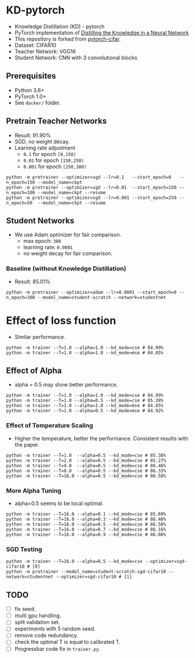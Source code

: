 # KD-pytorch

* Knowledge Distillation (KD) - pytorch
* PyTorch implementation of [Distilling the Knowledge in a Neural Network](https://arxiv.org/abs/1503.02531)
* This repository is forked from [pytorch-cifar](https://github.com/kuangliu/pytorch-cifar).
* Dataset: CIFAR10
* Teacher Network: VGG16
* Student Network: CNN with 3 convolutional blocks

## Prerequisites
- Python 3.6+
- PyTorch 1.0+
- See `docker/` folder.

## Pretrain Teacher Networks
* Result: 91.90%
* SGD, no weight decay.
* Learning rate adjustment
  * `0.1` for epoch `[0,150)`
  * `0.01` for epoch `[150,250)`
  * `0.001` for epoch `[250,300)`
```
python -m pretrainer --optimizer=sgd --lr=0.1   --start_epoch=0   --n_epoch=150 --model_name=ckpt
python -m pretrainer --optimizer=sgd --lr=0.01  --start_epoch=150 --n_epoch=100 --model_name=ckpt --resume
python -m pretrainer --optimizer=sgd --lr=0.001 --start_epoch=250 --n_epoch=50  --model_name=ckpt --resume
```

## Student Networks
* We use Adam optimizer for fair comparison.
  * max epoch: `300`
  * learning rate: `0.0001`
  * no weight decay for fair comparison.

### Baseline (without Knowledge Distillation)
* Result: 85.01%
```
python -m pretrainer --optimizer=adam --lr=0.0001 --start_epoch=0 --n_epoch=300 --model_name=student-scratch --network=studentnet
```

# Effect of loss function
* Similar performance.
```
python -m trainer --T=1.0 --alpha=1.0 --kd_mode=cse # 84.99%
python -m trainer --T=1.0 --alpha=1.0 --kd_mode=mse # 84.85%
```

## Effect of Alpha
* alpha = 0.5 may show better performance.
```
python -m trainer --T=1.0 --alpha=1.0 --kd_mode=cse # 84.99%
python -m trainer --T=1.0 --alpha=0.5 --kd_mode=cse # 85.38%
python -m trainer --T=1.0 --alpha=1.0 --kd_mode=mse # 84.85%
python -m trainer --T=1.0 --alpha=0.5 --kd_mode=mse # 84.92%
```

### Effect of Temperature Scaling
* Higher the temperature, better the performance. Consistent results with the paper.
```
python -m trainer --T=1.0  --alpha=0.5 --kd_mode=cse # 85.38%
python -m trainer --T=2.0  --alpha=0.5 --kd_mode=cse # 85.27%
python -m trainer --T=4.0  --alpha=0.5 --kd_mode=cse # 86.46%
python -m trainer --T=8.0  --alpha=0.5 --kd_mode=cse # 86.33%
python -m trainer --T=16.0 --alpha=0.5 --kd_mode=cse # 86.58%
```

### More Alpha Tuning
* alpha=0.5 seems to be local optimal.
```
python -m trainer --T=16.0 --alpha=0.1 --kd_mode=cse # 85.69%
python -m trainer --T=16.0 --alpha=0.3 --kd_mode=cse # 86.48%
python -m trainer --T=16.0 --alpha=0.5 --kd_mode=cse # 86.58%
python -m trainer --T=16.0 --alpha=0.7 --kd_mode=cse # 86.16%
python -m trainer --T=16.0 --alpha=0.9 --kd_mode=cse # 86.08%
```

### SGD Testing
```
python -m trainer --T=16.0 --alpha=0.5 --kd_mode=cse --optimizer=sgd-cifar10 # [0]
python -m pretrainer --model_name=student-scratch-sgd-cifar10 --network=studentnet --optimizer=sgd-cifar10 # [1]
```

## TODO
* [ ] fix seed.
* [ ] multi gpu handling.
* [ ] split validation set.
* [ ] experiments with 5 random seed.
* [ ] remove code redundancy.
* [ ] check the optimal T is equal to calibrated T.
* [ ] Progressbar code fix in `trainer.py`.
